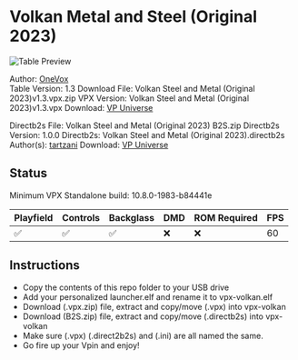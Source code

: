 # Volkan Metal and Steel (Original 2023)

![Table Preview](https://vpuniverse.com/screenshots/monthly_2023_07/pf2.jpg.0ba147f9975c87217325ba13292253fc.jpg)

Author: [OneVox](https://vpuniverse.com/profile/14340-onevox/)  
Table Version: 1.3
Download File: Volkan Steel and Metal (Original 2023)v1.3.vpx.zip
VPX Version: Volkan Steel and Metal (Original 2023)v1.3.vpx 
Download: [VP Universe](https://vpuniverse.com/files/file/14978-volkan-steel-and-metal-original-2023/)

Directb2s File: Volkan Steel and Metal (Original 2023) B2S.zip
Directb2s Version: 1.0.0
Directb2s: Volkan Steel and Metal (Original 2023).directb2s 
Author(s): [tartzani](https://vpuniverse.com/profile/36680-tartzani/) 
Download: [VP Universe](https://vpuniverse.com/files/file/14978-volkan-steel-and-metal-original-2023/)

## Status 

Minimum VPX Standalone build: 10.8.0-1983-b84441e  

| Playfield | Controls | Backglass | DMD | ROM Required | FPS | 
|-----------|----------|-----------|-----|--------------|-----|
| :white_check_mark: | :white_check_mark: | :white_check_mark: | :x: | :x: | 60 |

## Instructions

- Copy the contents of this repo folder to your USB drive
- Add your personalized launcher.elf and rename it to vpx-volkan.elf
- Download (.vpx.zip) file, extract and copy/move (.vpx) into vpx-volkan
- Download (B2S.zip) file, extract and copy/move (.directb2s) into vpx-volkan
- Make sure (.vpx) (.direct2b2s) and (.ini) are all named the same. 
- Go fire up your Vpin and enjoy!

